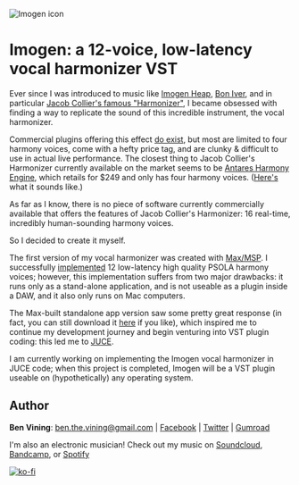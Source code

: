 ![Imogen icon](https://github.com/benthevining/imogen/blob/master/imogen_icon.png?raw=true)

# Imogen: a 12-voice, low-latency vocal harmonizer VST
Ever since I was introduced to music like [Imogen Heap](http://www.youtube.com/watch?v=dHk2lLaDzlM), [Bon Iver](http://www.youtube.com/watch?v=CaYgMdq6NDg), and in particular [Jacob Collier's famous "Harmonizer"](http://www.youtube.com/watch?v=ZXIApugIuqk), I became obsessed with finding a way to replicate the sound of this incredible instrument, the vocal harmonizer.

Commercial plugins offering this effect [do exist](http://www.izotope.com/en/products/nectar/features/harmony.html), but most are limited to four harmony voices, come with a hefty price tag, and are clunky & difficult to use in actual live performance. The closest thing to Jacob Collier's Harmonizer currently available on the market seems to be [Antares Harmony Engine](http://www.antarestech.com/product/harmony-engine/), which retails for $249 and only has four harmony voices. ([Here's](https://www.youtube.com/watch?v=4hgeVqTNVIw) what it sounds like.)

As far as I know, there is no piece of software currently commercially available that offers the features of Jacob Collier's Harmonizer: 16 real-time, incredibly human-sounding harmony voices. 

So I decided to create it myself. 

The first version of my vocal harmonizer was created with [Max/MSP](http://cycling74.com/products/max). I successfully [implemented](http://www.youtube.com/watch?v=wRZxLcK6Ar4) 12 low-latency high quality PSOLA harmony voices; however, this implementation suffers from two major drawbacks: it runs only as a stand-alone application, and is not useable as a plugin inside a DAW, and it also only runs on Mac computers. 

The Max-built standalone app version saw some pretty great response (in fact, you can still download it [here](http://gumroad.com/benvining#PAkNo) if you like), which inspired me to continue my development journey and begin venturing into VST plugin coding: this led me to [JUCE](http://juce.com/).

I am currently working on implementing the Imogen vocal harmonizer in JUCE code; when this project is completed, Imogen will be a VST plugin useable on (hypothetically) any operating system. 

## Author
**Ben Vining**: ben.the.vining@gmail.com | [Facebook](http://www.facebook.com/benviningofficial/) | [Twitter](http://twitter.com/benthevining) | [Gumroad](http://gumroad.com/benvining)

I'm also an electronic musician! Check out my music on [Soundcloud](http://soundcloud.com/benvining), [Bandcamp](http://benvining.bandcamp.com/releases), or [Spotify](http://open.spotify.com/artist/2UA73qR4E3nNPjjf8CphX8?si=RRm5taiETwi8L42-cHQwDw)

[![ko-fi](https://www.ko-fi.com/img/githubbutton_sm.svg)](https://ko-fi.com/G2G32OKV9)
